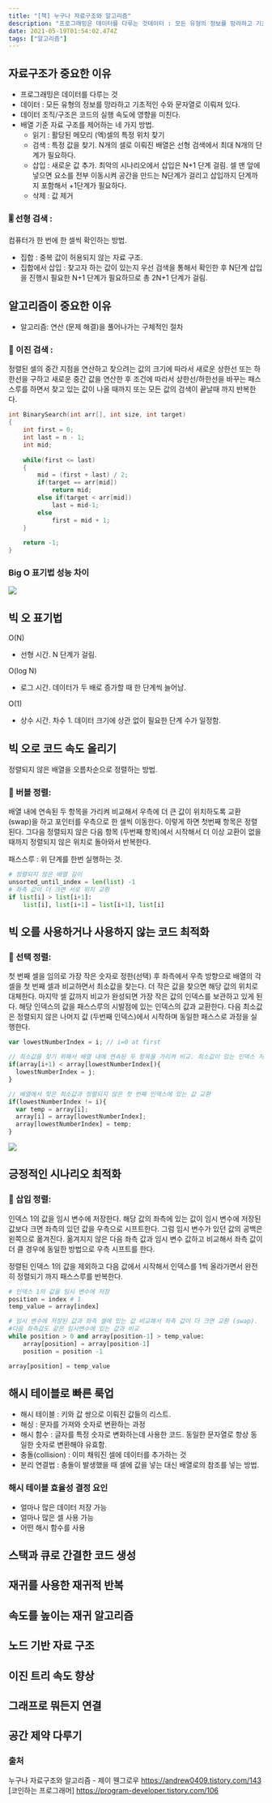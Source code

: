 ```yaml
---
title: "[책] 누구나 자료구조와 알고리즘"
description: "프로그래밍은 데이터를 다루는 것데이터 : 모든 유형의 정보를 망라하고 기초적인 수와 문자열로 이뤄져 있다.데이터 조직은 코드의 실행 속도에 영향을 미친다.배열 기준 자료 구조 제어의 네 가지 기본 방법. (연산)읽기 : 활당된 메모리 (엑)셀의 특정 위치 찾기검색 : "
date: 2021-05-19T01:54:02.474Z
tags: ["알고리즘"]
---
```

## 자료구조가 중요한 이유
- 프로그래밍은 데이터를 다루는 것
- 데이터 : 모든 유형의 정보를 망라하고 기초적인 수와 문자열로 이뤄져 있다.
- 데이터 조직/구조은 코드의 실행 속도에 영향을 미친다.
- 배열 기준 자료 구조를 제어하는 네 가지 방법. 
  - 읽기 : 활당된 메모리 (엑)셀의 특정 위치 찾기
  - 검색 : 특정 값을 찾기. N개의 셀로 이뤄진 배열은 선형 검색에서 최대 N개의 단계가 필요하다.
  - 삽입 : 새로운 값 추가. 최악의 시나리오에서 삽입은 N+1 단계 걸림. 셀 맨 앞에 넣으면 요소를 전부 이동시켜 공간을 만드는 N단계가 걸리고 삽입까지 단계까지 포함해서 +1단계가 필요하다.
  - 삭제 : 값 제거

### 🎚 선형 검색 : 
컴퓨터가 한 번에 한 셀씩 확인하는 방법.

 - 집합 : 중복 값이 허용되지 않는 자료 구조.
 - 집합에서 삽입 : 찾고자 하는 값이 있는지 우선 검색을 통해서 확인한 후 N단계 삽입을 진행시 필요한 N+1 단계가 필요하므로 총 2N+1 단계가 걸림. 

## 알고리즘이 중요한 이유
- 알고리즘: 연산 (문제 해결)을 풀어나가는 구체적인 절차

### 👀 이진 검색 : 
정렬된 셀의 중간 지점을 연산하고 찾으려는 값의 크기에 따라서 새로운 상한선 또는 하한선을 구하고 새로운 중간 값을 연산한 후 조건에 따라서 상한선/하한선을 바꾸는 패스스루를 하면서 찾고 있는 값이 나올 때까지 또는 모든 값의 검색이 끝날때 까지 반복한다.

```c
int BinarySearch(int arr[], int size, int target)
{
    int first = 0;
    int last = n - 1;
    int mid;
 
    while(first <= last)
    {
        mid = (first + last) / 2;
        if(target == arr[mid])
            return mid;
        else if(target < arr[mid])
            last = mid-1;
        else 
            first = mid + 1;
    }
    
    return -1;
}

```
### Big O 표기법 성능 차이
![](/images/d2b2ac8d-2442-4488-98e6-5ea54d60f7e4-image.png)

## 빅 오 표기법 
O(N)
- 선형 시간. N 단계가 걸림. 

O(log N)
- 로그 시간. 데이터가 두 배로 증가할 때 한 단계씩 늘어남. 


O(1)
- 상수 시간. 차수 1. 데이터 크기에 상관 없이 필요한 단계 수가 일정함. 

## 빅 오로 코드 속도 올리기
정렬되지 않은 배열을 오름차순으로 정렬하는 방법.

### 🎈 버블 정렬: 
배열 내에 연속된 두 항목을 가리켜 비교해서 우측에 더 큰 값이 위치하도록 교환(swap)을 하고 포인터를 우측으로 한 셀씩 이동한다. 이렇게 하면 첫번째 항목은 정렬된다. 그다음 정렬되지 않은 다음 항목 (두번째 항목)에서 시작해서 더 이상 교환이 없을 때까지 정렬되지 않은 위치로 돌아와서 반복한다. 

패스스루 : 위 단계를 한번 실행하는 것. 
```py
# 정렬되지 않은 배열 길이
unsorted_until_index = len(list) -1
# 좌측 값이 더 크면 서로 위치 교환
if list[i] > list[i+1]:
	list[i], list[i+1] = list[i+1], list[i]
```


## 빅 오를 사용하거나 사용하지 않는 코드 최적화
### 🎳 선택 정렬: 
첫 번째 셀을 임의로 가장 작은 숫자로 정한(선택) 후 좌측에서 우측 방향으로 배열의 각 셀을 첫 번째 셀과 비교하면서 최소값을 찾는다. 더 작은 값을 찾으면 해당 값의 위치로 대체한다. 마지막 셀 값까지 비교가 완성되면 가장 작은 값의 인덱스를 보관하고 있게 된다. 해당 인덱스의 값을 패스스루의 시발점에 있는 인덱스의 값과 교환한다. 다음 최소값은 정렬되지 않은 나머지 값 (두번째 인덱스)에서 시작하며 동일한 패스스로 과정을 실행한다.
```js
var lowestNumberIndex = i; // i=0 at first

// 최소값을 찾기 위해서 배열 내에 연속된 두 항목을 가리켜 비교. 최소값이 있는 인덱스 저장. 
if(array[i+1) < array[lowestNumberIndex[){
  lowestNumberIndex = j;
}

// 배열에서 찾은 최소값과 정렬되지 않은 첫 번째 인덱스에 있는 값 교환 
if(lowestNumberIndex != i){
  var temp = array[i];
  array[i] = array[lowestNumberIndex];
  array[lowestNumberIndex] = temp;
}


```
![](/images/d3e56947-4638-4064-a36a-6d7fe4aa1071-image.png)

## 긍정적인 시나리오 최적화
### 🎨 삽입 정렬:
인덱스 1의 값을 임시 변수에 저장한다. 해당 값의 좌측에 있는 값이 임시 변수에 저장된 값보다 크면 좌측의 있던 값을 우측으로 시프트한다. 그럼 임시 변수가 있던 값의 공백은 왼쪽으로 옮겨진다. 옮겨지지 않은 다음 좌측 값과 임시 변수 값하고 비교해서 좌측 값이 더 클 경우에 동일한 방법으로 우측 시프트를 한다. 

정렬된 인덱스 1의 값을 제외하고 다음 값에서 시작해서 인덱스를 1씩 올라가면서 완전히 정렬되기 까지 패스스루를 반복한다. 
```py
# 인덱스 1의 값을 임시 변수에 저장
position = index # 1
temp_value = array[index]

# 임시 변수에 저장된 값과 좌측 셀에 있는 값 비교해서 좌측 값이 더 크면 교환 (swap). 
#다음 좌측값도 같은 임시변수에 있는 값과 비교
while position > 0 and array[position-1] > temp_value:
	array[position] = array[position-1]
    position = position -1

array[position] = temp_value

```

## 해시 테이블로 빠른 룩업
- 해시 테이블 : 키와 값 쌍으로 이뤄진 값들의 리스트.
- 해싱 : 문자를 가져와 숫자로 변환하는 과정
- 해시 함수 : 글자를 특정 숫자로 변화하는데 사용한 코드. 동일한 문자열로 항상 동일한 숫자로 변환해야 유효함.
- 충돌(collision) : 이미 채워진 셀에 데이터를 추가하는 것
- 분리 연결법 : 충돌이 발생했을 때 셀에 값을 넣는 대신 배열로의 참조를 넣는 방법. 

### 해시 테이블 효율성 결정 요인
- 얼마나 많은 데이터 저장 가능
- 얼마나 많은 셀 사용 가능
- 어떤 해시 함수를 사용

## 스택과 큐로 간결한 코드 생성

## 재귀를 사용한 재귀적 반복

## 속도를 높이는 재귀 알고리즘

## 노드 기반 자료 구조

## 이진 트리 속도 향상

## 그래프로 뭐든지 연결

## 공간 제약 다루기



### 출처
누구나 자료구조와 알고리즘 - 제이 웬그로우
https://andrew0409.tistory.com/143 [코인하는 프로그래머]
https://program-developer.tistory.com/106